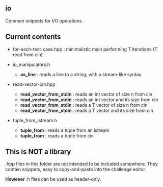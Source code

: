 ## io
Common snippets for I/O operations.

## Current contents

* for-each-test-case.hpp : minimalistic main performing T iterations (T read from cin)

* io_manipulators.h
  * __as_line__ : reads a line to a string, with a stream-like syntax

* read-vector-cin.hpp
  * __read_vector_from_stdin__ : reads an int vector of size n from cin
  * __read_vector_from_stdin__ : reads an int vector and its size from cin
  * __read_vector_from_stdin__ : reads a T vector of size n from cin
  * __read_vector_from_stdin__ : reads a T vector and its size from cin

* tuple_from_istream.h
  * __tuple_from__ : reads a tuple from an istream
  * __tuple_from__ : reads a tuple from cin

## This is NOT a library
.hpp files in this folder are not intended to be included somewhere. They contain snippets, easy to copy-and-paste into the challenge editor.

__However__ .h files can be used as header-only.
